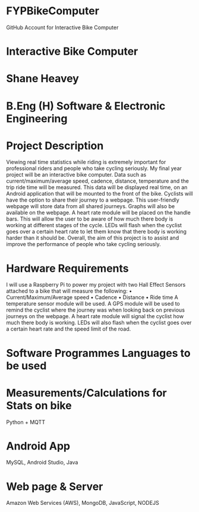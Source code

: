 # FYPBikeComputer
GitHub Account for Interactive Bike Computer
 
# Interactive Bike Computer
# Shane Heavey
# B.Eng (H) Software & Electronic Engineering

# Project Description
Viewing real time statistics while riding is extremely important for professional riders and people who take cycling seriously. My final year project will be an interactive bike computer. Data such as current/maximum/average speed, cadence, distance, temperature and the trip ride time will be measured. This data will be displayed real time, on an Android application that will be mounted to the front of the bike. Cyclists will have the option to share their journey to a webpage. This user-friendly webpage will store data from all shared journeys. Graphs will also be available on the webpage. A heart rate module will be placed on the handle bars. This will allow the user to be aware of how much there body is working at different stages of the cycle. LEDs will flash when the cyclist goes over a certain heart rate to let them know that there body is working harder than it should be. Overall, the aim of this project is to assist and improve the performance of people who take cycling seriously.

# Hardware Requirements

I will use a Raspberry Pi to power my project with two Hall Effect Sensors attached to a bike that will measure the following: 
•	Current/Maximum/Average speed
•	Cadence
•	Distance
•	Ride time
A temperature sensor module will be used. A GPS module will be used to remind the cyclist where the journey was when looking back on previous journeys on the webpage. A heart rate module will signal the cyclist how much there body is working. LEDs will also flash when the cyclist goes over a certain heart rate and the speed limit of the road. 


# Software Programmes Languages to be used
# Measurements/Calculations for Stats on bike
Python + MQTT
# Android App    
MySQL, Android Studio, Java
# Web page & Server
Amazon Web Services (AWS), MongoDB, JavaScript, NODEJS


 
 

